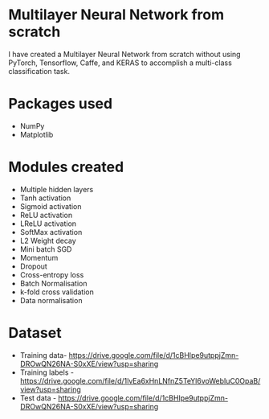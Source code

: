 # Multilayer Neural Network from scratch
I have created a Multilayer Neural Network from scratch without using PyTorch, Tensorflow, Caffe, and KERAS to accomplish a multi-class classification task.

# Packages used
* NumPy
* Matplotlib

# Modules created
* Multiple hidden layers
* Tanh activation
* Sigmoid activation
* ReLU activation
* LReLU activation
* SoftMax activation
* L2 Weight decay
* Mini batch SGD
* Momentum
* Dropout
* Cross-entropy loss
* Batch Normalisation
* k-fold cross validation
* Data normalisation

# Dataset
* Training data- https://drive.google.com/file/d/1cBHIpe9utppjZmn-DROwQN26NA-S0xXE/view?usp=sharing
* Training labels - https://drive.google.com/file/d/1lvEa6xHnLNfnZ5TeYl6voWebIuC0OpaB/view?usp=sharing
* Test data - https://drive.google.com/file/d/1cBHIpe9utppjZmn-DROwQN26NA-S0xXE/view?usp=sharing

